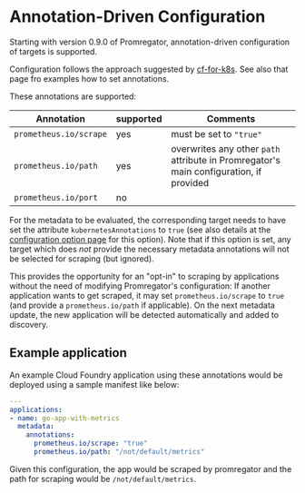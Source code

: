 # Annotation-Driven Configuration

Starting with version 0.9.0 of Promregator, annotation-driven configuration of targets is supported.

Configuration follows the approach suggested by [cf-for-k8s](https://github.com/cloudfoundry/cf-for-k8s-metric-examples). See also that page fro examples how to set annotations.

These annotations are supported:

| Annotation | supported | Comments |
|------------|-----------|----------|
| `prometheus.io/scrape` | yes | must be set to `"true"` |
| `prometheus.io/path` | yes | overwrites any other `path` attribute in Promregator's main configuration, if provided |
| `prometheus.io/port` | no | |

For the metadata to be evaluated, the corresponding target needs to have set the attribute `kubernetesAnnotations` to `true` (see also details at the [configuration option page](./config.md) for this option). Note that if this option is set, any target which does *not* provide the necessary metadata annotations will not be selected for scraping (but ignored).

This provides the opportunity for an "opt-in" to scraping by applications without the need of modifying Promregator's configuration: If another application wants to get scraped, it may set `prometheus.io/scrape` to `true` (and provide a `prometheus.io/path` if applicable). On the next metadata update, the new application will be detected automatically and added to discovery.

## Example application

An example Cloud Foundry application using these annotations would be deployed
using a sample manifest like below:

```yaml
---
applications:
- name: go-app-with-metrics
  metadata:
    annotations:
      prometheus.io/scrape: "true"
      prometheus.io/path: "/not/default/metrics"
```

Given this configuration, the app would be scraped by promregator and the path
for scraping would be `/not/default/metrics`.

